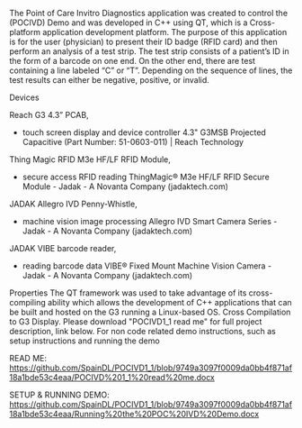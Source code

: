 The Point of Care Invitro Diagnostics application was created to control the (POCIVD) Demo and was developed in C++ using QT, 
which is a Cross-platform application development platform. The purpose of this application is for the user (physician) to present 
their ID badge (RFID card) and then perform an analysis of a test strip. The test strip consists of a patient’s ID in the form 
of a barcode on one end. On the other end, there are test containing a line labeled “C” or “T”. Depending on the sequence of lines, 
the test results can either be negative, positive, or invalid.

Devices

Reach G3 4.3” PCAB,
- touch screen display and device controller
4.3" G3MSB Projected Capacitive (Part Number: 51-0603-011) | Reach Technology
  
Thing Magic RFID M3e HF/LF RFID Module,
- secure access RFID reading
ThingMagic® M3e HF/LF RFID Secure Module - Jadak - A Novanta Company (jadaktech.com)

JADAK Allegro IVD Penny-Whistle,

- machine vision image processing
Allegro IVD Smart Camera Series - Jadak - A Novanta Company (jadaktech.com)

JADAK VIBE barcode reader,

- reading barcode data
VIBE® Fixed Mount Machine Vision Camera - Jadak - A Novanta Company (jadaktech.com)

Properties
The QT framework was used to take advantage of its cross-compiling ability which allows the development of C++ applications that can be built and hosted on the G3 running a Linux-based OS.
Cross Compilation to G3 Display. Please download "POCIVD1_1 read me" for full project description, link below. For non code related demo instructions, such as setup instructions and running the demo 

READ ME:
https://github.com/SpainDL/POCIVD1_1/blob/9749a3097f0009da0bb4f871af18a1bde53c4eaa/POCIVD%201_1%20read%20me.docx

SETUP & RUNNING DEMO:
https://github.com/SpainDL/POCIVD1_1/blob/9749a3097f0009da0bb4f871af18a1bde53c4eaa/Running%20the%20POC%20IVD%20Demo.docx

